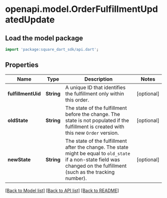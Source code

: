 # openapi.model.OrderFulfillmentUpdatedUpdate

## Load the model package
```dart
import 'package:square_dart_sdk/api.dart';
```

## Properties
Name | Type | Description | Notes
------------ | ------------- | ------------- | -------------
**fulfillmentUid** | **String** | A unique ID that identifies the fulfillment only within this order. | [optional] 
**oldState** | **String** | The state of the fulfillment before the change. The state is not populated if the fulfillment is created with this new `Order` version. | [optional] 
**newState** | **String** | The state of the fulfillment after the change. The state might be equal to `old_state` if a non-state field was changed on the fulfillment (such as the tracking number). | [optional] 

[[Back to Model list]](../README.md#documentation-for-models) [[Back to API list]](../README.md#documentation-for-api-endpoints) [[Back to README]](../README.md)


